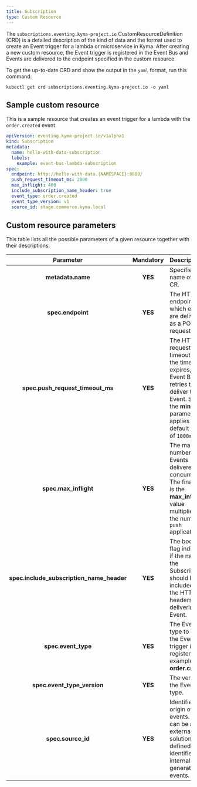 ```yaml
---
title: Subscription
type: Custom Resource
---
```


The `subscriptions.eventing.kyma-project.io` CustomResourceDefinition (CRD) is a detailed description of the kind of data and the format used to create an Event trigger for a lambda or microservice in Kyma. After creating a new custom resource, the Event trigger is registered in the Event Bus and Events are delivered to the endpoint specified in the custom resource.

To get the up-to-date CRD and show the output in the `yaml` format, run this command:

```
kubectl get crd subscriptions.eventing.kyma-project.io -o yaml
```

## Sample custom resource

This is a sample resource that creates an event trigger for a lambda with the `order.created` event.

```yaml
apiVersion: eventing.kyma-project.io/v1alpha1
kind: Subscription
metadata:
  name: hello-with-data-subscription
  labels:
    example: event-bus-lambda-subscription
spec:
  endpoint: http://hello-with-data.{NAMESPACE}:8080/
  push_request_timeout_ms: 2000
  max_inflight: 400
  include_subscription_name_header: true
  event_type: order.created
  event_type_version: v1
  source_id: stage.commerce.kyma.local
```

## Custom resource parameters

This table lists all the possible parameters of a given resource together with their descriptions:

| Parameter                                 | Mandatory | Description                                                                                                                |
|:-----------------------------------------:|:---------:|:---------------------------------------------------------------------------------------------------------------------------|
| **metadata.name**                         | **YES**   | Specifies the name of the CR.                                                                                              |
| **spec.endpoint**                         | **YES**   | The HTTP endpoint to which events are delivered as a POST request.                                                         |
| **spec.push_request_timeout_ms**          | **YES**   | The HTTP request timeout. Once the timeout expires, the Event Bus retries to deliver the Event. Setting the **minimum** parameter to `0` applies the default value of `1000ms`.                                   |
| **spec.max_inflight**                     | **YES**   | The maximum number of Events delivered concurrently. The final value is the **max_inflight** value multiplied by the number of  `push` applications.                                                          |
| **spec.include_subscription_name_header** | **YES**   | The boolean flag indicating if the name of the Subscription should be included in the HTTP headers while delivering the Event. |
| **spec.event_type**                       | **YES**   | The Event type to which the Event trigger is registered. For example, **order.created**.                                                                 |
| **spec.event_type_version**               | **YES**   | The version of the Event type.                                                                                             |
| **spec.source_id**                        | **YES**   | Identifies the origin of events. This can be an external solution or a defined identifier for internally generated events.|
